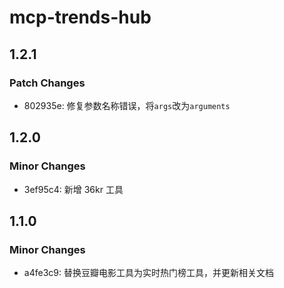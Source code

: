 # mcp-trends-hub

## 1.2.1

### Patch Changes

- 802935e: 修复参数名称错误，将`args`改为`arguments`

## 1.2.0

### Minor Changes

- 3ef95c4: 新增 36kr 工具

## 1.1.0

### Minor Changes

- a4fe3c9: 替换豆瓣电影工具为实时热门榜工具，并更新相关文档
